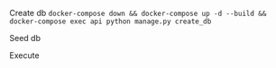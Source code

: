 Create db
`docker-compose down && docker-compose up -d --build && docker-compose exec api python manage.py create_db`

Seed db

Execute
